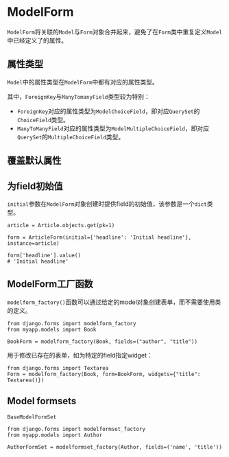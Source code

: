 # ModelForm

`ModelForm`将关联的`Model`与`Form`对象合并起来，避免了在`Form`类中重复定义`Model`中已经定义了的属性。

## 属性类型

`Model`中的属性类型在`ModelForm`中都有对应的属性类型。

其中，`ForeignKey`与`ManyTomanyField`类型较为特别：

- `ForeignKey`对应的属性类型为`ModelChoiceField`，即对应`QuerySet`的`ChoiceField`类型。
- `ManyToManyField`对应的属性类型为`ModelMultipleChoiceField`，即对应`QuerySet`的`MultipleChoiceField`类型。

## 覆盖默认属性



## 为field初始值

`initial`参数在`ModelForm`对象创建时提供field的初始值，该参数是一个`dict`类型。

	article = Article.objects.get(pk=1)
	
	form = ArticleForm(initial={'headline': 'Initial headline'}, instance=article)

	form['headline'].value()
	# 'Initial headline'

## ModelForm工厂函数

`modelform_factory()`函数可以通过给定的model对象创建表单，而不需要使用类的定义。

	from django.forms import modelform_factory
	from myapp.models import Book

	BookForm = modelform_factory(Book, fields=("author", "title"))

用于修改已存在的表单，如为特定的field指定widget：

	from django.forms import Textarea
	Form = modelform_factory(Book, form=BookForm, widgets={"title": Textarea()})

## Model formsets

`BaseModelFormSet`

	from django.forms import modelformset_factory
	from myapp.models import Author

	AuthorFormSet = modelformset_factory(Author, fields=('name', 'title'))